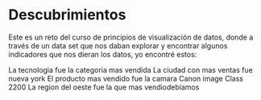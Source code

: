 # Descubrimientos
Este es un reto del curso de principios de visualización de datos, donde a través de un data set que nos daban explorar y encontrar algunos indicadores que nos dieran los datos, yo encontré estos:

La tecnologia fue la categoria mas vendida 
La ciudad con mas ventas fue nueva york 
El producto mas vendido fue la camara Canon image Class 2200 
La region del oeste fue la que mas vendiodebíamos 
